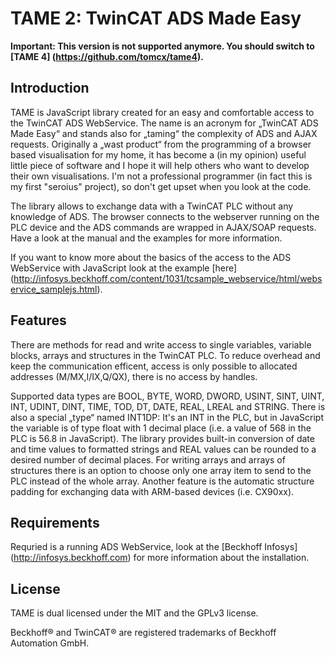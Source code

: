TAME 2: TwinCAT ADS Made Easy
=============================

**Important: This version is not supported anymore. You should switch to [TAME 4] (https://github.com/tomcx/tame4).**


Introduction
------------

TAME is JavaScript library created for an easy and comfortable access to the TwinCAT ADS WebService. The name is an 
acronym for „TwinCAT ADS Made Easy“ and stands also for „taming“ the complexity of ADS and AJAX requests. 
Originally a „wast product“ from the programming of a browser based visualisation for my home, it has become a (in my
opinion) useful little piece of software and I hope it will help others who want to develop their own visualisations. 
I'm not a professional programmer (in fact this is my first "seroius" project), so don't get upset when you look at 
the code.

The library allows to exchange data with a TwinCAT PLC without any knowledge of ADS. The browser connects to the 
webserver running on the PLC device and the ADS commands are wrapped in AJAX/SOAP requests. Have a look at the
manual and the examples for more information.

If you want to know more about the basics of the access to the ADS WebService with JavaScript look at the example 
[here] (http://infosys.beckhoff.com/content/1031/tcsample_webservice/html/webservice_samplejs.html).


Features
--------

There are methods for read and write access to single variables, variable blocks, arrays and structures in the TwinCAT 
PLC. To reduce overhead and keep the communication efficent, access is only possible to allocated addresses 
(M/MX,I/IX,Q/QX), there is no access by handles.

Supported data types are BOOL, BYTE, WORD, DWORD, USINT, SINT, UINT, INT, UDINT, DINT, TIME, TOD, DT, DATE, REAL, LREAL 
and STRING. There is also a special „type“ named INT1DP: It's an INT in the PLC, but in JavaScript the variable is of 
type float with 1 decimal place (i.e. a value of 568 in the PLC is 56.8 in JavaScript). The library provides built-in 
conversion of date and time values to formatted strings and REAL values can be rounded to a desired number of decimal 
places. For writing arrays and arrays of structures there is an option to choose only one array item to send to the 
PLC instead of the whole array. Another feature is the automatic structure padding for exchanging data with 
ARM-based devices (i.e. CX90xx).


Requirements
------------

Requried is a running ADS WebService, look at the [Beckhoff Infosys] (http://infosys.beckhoff.com) for more information 
about the installation.


License
-------

TAME is dual licensed under the MIT and the GPLv3 license. 

Beckhoff® and TwinCAT® are registered trademarks of Beckhoff Automation GmbH.




